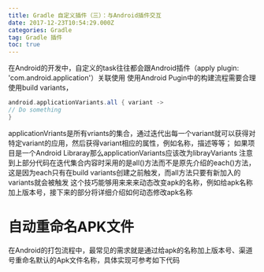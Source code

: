 ```yaml
---
title: Gradle 自定义插件（三）：与Android插件交互
date: 2017-12-23T10:54:29.000Z
categories: Gradle
tag: Gradle 插件
toc: true
---
```


在Android的开发中，自定义的task往往都会跟Android插件（apply plugin: 'com.android.application'）关联使用
使用Android Pugin中的构建流程需要合理使用build variants，

  ```groovy
  android.applicationVariants.all { variant ->
  // Do something
  }
  ```

  applicationVriants是所有vriants的集合，通过迭代出每一个variant就可以获得对特定variant的应用，然后获得variant相应的属性，例如名称，描述等等；
  如果项目是一个Android Libraray那么applicationVariants应该改为librayVariants
  注意到上部分代码在迭代集合内容时采用的是all()方法而不是原先介绍的each()方法，这是因为each只有在build variants创建之前触发，而all方法只要有新加入的variants就会被触发
  这个技巧能够用来来来动态改变apk的名称，例如给apk名称加上版本号，接下来的部分将详细介绍如何动态修改apk名称

# 自动重命名APK文件
  在Android的打包流程中，最常见的需求就是通过给apk的名称加上版本号、渠道号重命名默认的Apk文件名称，具体实现可参考如下代码
